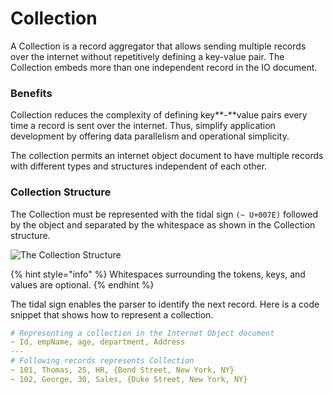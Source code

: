 # Collection

A Collection is a record aggregator that allows sending multiple records over the internet without repetitively defining a key-value pair. The Collection embeds more than one independent record in the IO document.&#x20;

### Benefits

Collection reduces the complexity of defining key**-**value pairs every time a record is sent over the internet. Thus, simplify application development by offering data parallelism and operational simplicity.&#x20;

The collection permits an internet object document to have multiple records with different types and structures independent of each other.

### Collection Structure

The Collection must be represented with the tidal sign `(~ U+007E)` followed by the object and separated by the whitespace as shown in the Collection structure.&#x20;

![The Collection Structure](https://lh5.googleusercontent.com/nLLBJyQMPrxp3981hkXXVzXt\_YIPmOWTRznffghDqXO5PbAqf7ifUwo67PYdxuOtF5LgeGF2IAedZUDOdQ3zTWvu5K7nm-YQM9\_Bzq82t-ZaI1ffLeJA7eM73Ijnq5YfL-uD5vNB)

{% hint style="info" %}
Whitespaces surrounding the tokens, keys, and values are optional.
{% endhint %}

The tidal sign enables the parser to identify the next record. Here is a code snippet that shows how to represent a collection.

```yaml
# Representing a collection in the Internet Object document
~ Id, empName, age, department, Address  
---
# Following records represents Collection
~ 101, Thomas, 25, HR, {Bond Street, New York, NY} 
~ 102, George, 30, Sales, {Duke Street, New York, NY}
```



